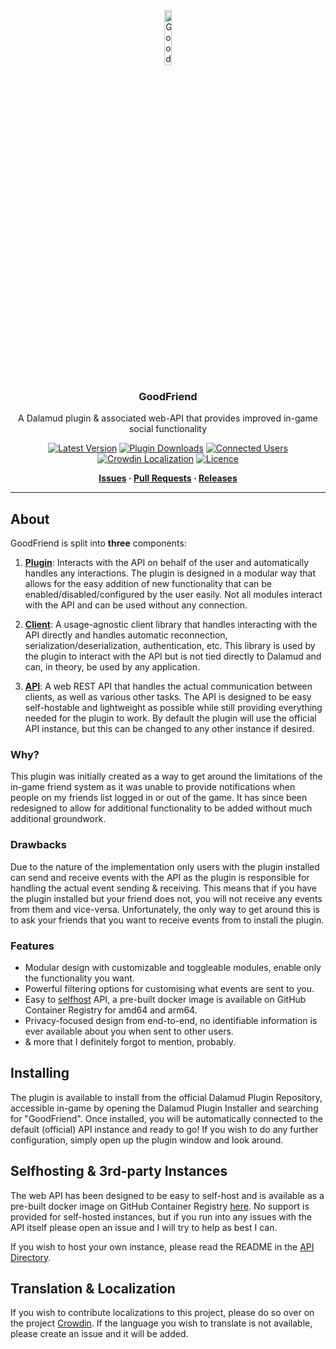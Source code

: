 <div align="center">

<img src="./.assets/icon.png" alt="GoodFriend Logo" width="15%">
  
### GoodFriend

A Dalamud plugin & associated web-API that provides improved in-game social functionality 

[![Latest Version](https://img.shields.io/github/v/release/Blooym/GoodFriend?color=blue&label=Version)](https://github.com/Blooym/GoodFriend/releases/latest)
[![Plugin Downloads](https://img.shields.io/endpoint?url=https://vz32sgcoal.execute-api.us-east-1.amazonaws.com/GoodFriend&label=Plugin%20Downloads)](https://github.com/Blooym/GoodFriend)
[![Connected Users](https://img.shields.io/endpoint?url=https://gf-clients.blooym.workers.dev/&label=Connected%20Users)](https://github.com/Blooym/GoodFriend)
[![Crowdin Localization](https://badges.crowdin.net/goodfriend/localized.svg)](https://crowdin.com/project/goodfriend)
[![Licence](https://img.shields.io/github/license/Blooym/Wholist?color=blue&label=Licence)](https://github.com/Blooym/GoodFriend/blob/main/LICENSE)

**[Issues](https://github.com/Blooym/GoodFriend/issues) · [Pull Requests](https://github.com/Blooym/GoodFriend/pulls) · [Releases](https://github.com/Blooym/GoodFriend/releases/latest)**

</div>

---

## About

GoodFriend is split into **three** components:

1. **[Plugin](./src/Plugin/)**: Interacts with the API on behalf of the user and automatically handles any interactions. The plugin is designed in a modular way that allows for the easy addition of new functionality that can be enabled/disabled/configured by the user easily. Not all modules interact with the API and can be used without any connection.

2. **[Client](./src/Client/)**: A usage-agnostic client library that handles interacting with the API directly and handles automatic reconnection, serialization/deserialization, authentication, etc. This library is used by the plugin to interact with the API but is not tied directly to Dalamud and can, in theory, be used by any application.

3. **[API](./src/Api/)**: A web REST API that handles the actual communication between clients, as well as various other tasks. The API is designed to be easy self-hostable and lightweight as possible while still providing everything needed for the plugin to work. By default the plugin will use the official API instance, but this can be changed to any other instance if desired.

### Why?

This plugin was initially created as a way to get around the limitations of the in-game friend system as it was unable to provide notifications when people on my friends list logged in or out of the game. It has since been redesigned to allow for additional functionality to be added without much additional groundwork.

### Drawbacks

Due to the nature of the implementation only users with the plugin installed can send and receive events with the API as the plugin is responsible for handling the actual event sending & receiving. This means that if you have the plugin installed but your friend does not, you will not receive any events from them and vice-versa. Unfortunately, the only way to get around this is to ask your friends that you want to receive events from to install the plugin.

### Features

- Modular design with customizable and toggleable modules, enable only the functionality you want.
- Powerful filtering options for customising what events are sent to you.
- Easy to [selfhost](./src/Api/) API, a pre-built docker image is available on GitHub Container Registry for amd64 and arm64.
- Privacy-focused design from end-to-end, no identifiable information is ever available about you when sent to other users.
- & more that I definitely forgot to mention, probably.

## Installing

The plugin is available to install from the official Dalamud Plugin Repository, accessible in-game by opening the Dalamud Plugin Installer and searching for "GoodFriend". Once installed, you will be automatically connected to the default (official) API instance and ready to go! If you wish to do any further configuration, simply open up the plugin window and look around.

## Selfhosting & 3rd-party Instances

The web API has been designed to be easy to self-host and is available as a pre-built docker image on GitHub Container Registry [here](https://github.com/Blooym/GoodFriend/pkgs/container/goodfriend). No support is provided for self-hosted instances, but if you run into any issues with the API itself please open an issue and I will try to help as best I can.

If you wish to host your own instance, please read the README in the [API Directory](./src/Api/README.md).

## Translation & Localization

If you wish to contribute localizations to this project, please do so over on the project [Crowdin](https://crwd.in/goodfriend). If the language you wish to translate is not available, please create an issue and it will be added.
